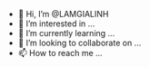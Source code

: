 - 👋 Hi, I’m @LAMGIALINH
- 👀 I’m interested in ...
- 🌱 I’m currently learning ...
- 💞️ I’m looking to collaborate on ...
- 📫 How to reach me ...

<!---
LAMGIALINH/LAMGIALINH is a ✨ special ✨ repository because its `README.md` (this file) appears on your GitHub profile.
You can click the Preview link to take a look at your changes.
--->
